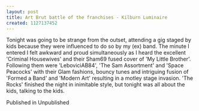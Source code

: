 ```yaml
---
layout: post
title: Art Brut battle of the franchises - Kilburn Luminaire
created: 1127137452
---
```

Tonight was going to be strange from the outset, attending a gig staged by kids because they were influenced to do so by my (ex) band. The minute I entered I felt awkward and proud simultaneously as I heard the excellent 'Criminal Housewives' and their Sham69 fused cover of 'My Little Brother'. Following them were 'LeboviciAB84', 'The Sam Assortment' and 'Space Peacocks' with their Glam fashions, bouncy tunes and intriguing fusion of 'Formed a Band' and 'Modern Art' resulting in a motley stage invasion. 'The Rocks' finished the night in inimitable style, but tonight was all about the kids, talking to the kids.
<p>Published in Unpublished</p>
